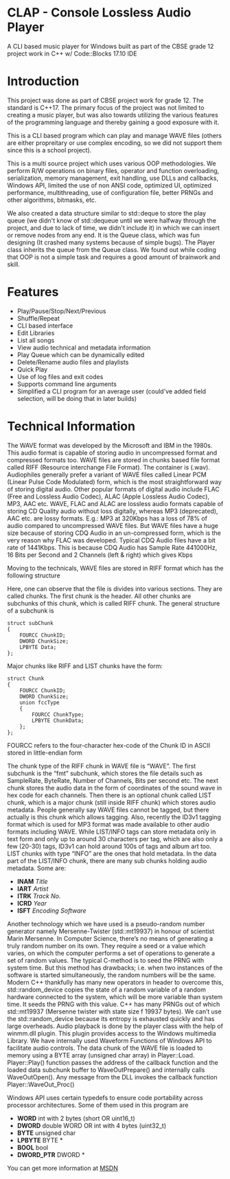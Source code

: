 # CLAP - Console Lossless Audio Player
A CLI based music player for Windows built as part of the CBSE grade 12 project work in C++ w/ Code::Blocks 17.10 IDE

# Introduction
This project was done as part of CBSE project work for grade 12. The standard is C++17. The primary focus of the project was not limited to creating a music player, but was also towards utilizing the various features of the programming language and thereby gaining a good exposure with it.

This is a CLI based program which can play and manage WAVE files (others are either propreitary or use complex encoding, so we did not support them since this is a school project).

This is a multi source project which uses various OOP methodologies. We perform R/W operations on binary files, operator and function overloading, serialization, memory management, exit handling, use DLLs and callbacks, Windows API, limited the use of non ANSI code, optimized UI, optimized performance, multithreading, use of configuration file, better PRNGs and other algorithms, bitmasks, etc.

We also created a data structure similar to std::deque to store the play queue (we didn't know of std::dequeue until we were halfway through the project, and due to lack of time, we didn't include it) in which we can insert or remove nodes from any end. It is the Queue class, which was fun designing (It crashed many systems because of simple bugs). The Player class inherits the queue from the Queue class. We found out while coding that OOP is not a simple task and requires a good amount of brainwork and skill.

# Features

* Play/Pause/Stop/Next/Previous
* Shuffle/Repeat
* CLI based interface
* Edit Libraries
* List all songs
* View audio technical and metadata information
* Play Queue which can be dynamically edited
* Delete/Rename audio files and playlists
* Quick Play
* Use of log files and exit codes
* Supports command line arguments
* Simplified a CLI program for an average user (could've added field selection, will be doing that in later builds)

# Technical Information

The WAVE format was developed by the Microsoft and IBM in the 1980s. This audio format is capable of storing audio in uncompressed format and compressed formats too. WAVE files are stored in chunks based file format called RIFF (Resource interchange File Format). The container is (.wav). Audiophiles generally prefer a variant of WAVE files called Linear PCM (Linear Pulse Code Modulated) form, which is the most straightforward way of storing digital audio. Other popular formats of digital audio include FLAC (Free and Lossless Audio Codec), ALAC (Apple Lossless Audio Codec), MP3, AAC etc. WAVE, FLAC and ALAC are lossless audio formats capable of storing CD Quality audio without loss digitally, whereas MP3 (deprecated), AAC etc. are lossy formats. E.g.: MP3 at 320Kbps has a loss of 78% of audio compared to uncompressed WAVE files. But WAVE files have a huge size because of storing CDQ Audio in an un-compressed form, which is the very reason why FLAC was developed. Typical CDQ Audio files have a bit rate of 1441Kbps. This is because CDQ Audio has Sample Rate 441000Hz, 16 Bits per Second and 2 Channels (left & right) which gives Kbps

Moving to the technicals, WAVE files are stored in RIFF format which has the following structure
 
Here, one can observe that the file is divides into various sections. They are called chunks. The first chunk is the header. All other chunks are subchunks of this chunk, which is called RIFF chunk.
The general structure of a subchunk is
 
```
struct subChunk
{
    FOURCC ChunkID;
    DWORD ChunkSize;
    LPBYTE Data;
};
```

Major chunks like RIFF and LIST chunks have the form:
```
struct Chunk
{
    FOURCC ChunkID;
    DWORD ChunkSize;
    union fccType
    {
        FOURCC ChunkType;
        LPBYTE ChunkData;
    };
};
```
FOURCC refers to the four-character hex-code of the Chunk ID in ASCII stored in little-endian form
 
The chunk type of the RIFF chunk in WAVE file is “WAVE”. The first subchunk is the “fmt” subchunk, which stores the file details such as SampleRate, ByteRate, Number of Channels, Bits per second etc.
The next chunk stores the audio data in the form of coordinates of the sound wave in hex code for each channels. Then there is an optional chunk called LIST chunk, which is a major chunk (still inside RIFF chunk) which stores audio metadata. People generally say WAVE files cannot be tagged, but there actually is this chunk which allows tagging. Also, recently the ID3v1 tagging format which is used for MP3 format was made available to other audio formats including WAVE. While LIST/INFO tags can store metadata only in text form and only up to around 30 characters per tag, which are also only a few (20-30) tags, ID3v1 can hold around 100s of tags and album art too. LIST chunks with type “INFO” are the ones that hold metadata. In the data part of the LIST/INFO chunk, there are many sub chunks holding audio metadata. Some are:
* **INAM**  *Title*
* **IART**  *Artist*
* **ITRK**  *Track No.*
* **ICRD**  *Year*
* **ISFT**  *Encoding Software* 

Another technology which we have used is a pseudo-random number generator namely Mersenne-Twister (std::mt19937) in honour of scientist Marin Mersenne. In Computer Science, there’s no means of generating a truly random number on its own. They require a seed or a value which varies, on which the computer performs a set of operations to generate a set of random values. The typical C-method is to seed the PRNG with system time. But this method has drawbacks; i.e. when two instances of the software is started simultaneously, the random numbers will be the same. Modern C++ thankfully has many new operators in <random> header to overcome this, std::random_device copies the state of a random variable of a random hardware connected to the system, which will be more variable than system time. It seeds the PRNG with this value. C++ has many PRNGs out of which std::mt19937 (Mersenne twister with state size f 19937 bytes). We can’t use the std::random_device because its entropy is exhausted quickly and has large overheads.
Audio playback is done by the player class with the help of winmm.dll plugin. This plugin provides access to the Windows multimedia Library. We have internally used Waveform Functions of Windows API to facilitate audio controls. The data chunk of the WAVE file is loaded to memory using a BYTE array (unsigned char array) in Player::Load. Player::Play() function passes the address of the callback function and the loaded data subchunk buffer to WaveOutPrepare() and internally calls WaveOutOpen(). Any message from the DLL invokes the callback function Player::WaveOut_Proc()

Windows API uses certain typedefs to ensure code portability across processor architectures. Some of them used in this program are

* **WORD**  int with 2 bytes (short OR uint16_t)
* **DWORD**  double WORD OR int with 4 bytes (uint32_t)
* **BYTE**  unsigned char
* **LPBYTE** BYTE *
* **BOOL**  bool
* **DWORD_PTR**  DWORD *

You can get more information at [MSDN](https://docs.microsoft.com/en-us/windows/desktop/WinProg/windows-data-types)
